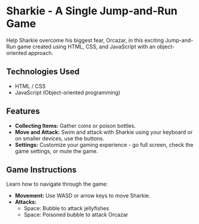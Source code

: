 # Sharkie - A Single Jump-and-Run Game

Help Sharkie overcome his biggest fear, Orcazar, in this exciting Jump-and-Run game created using HTML, CSS, and JavaScript with an object-oriented approach.

## Technologies Used

- HTML / CSS
- JavaScript (Object-oriented programming)

## Features

- **Collecting Items:** Gather coins or poison bottles.
- **Move and Attack:** Swim and attack with Sharkie using your keyboard or on smaller devices, use the buttons.
- **Settings:** Customize your gaming experience - go full screen, check the game settings, or mute the game.

## Game Instructions

Learn how to navigate through the game:

- **Movement:** Use WASD or arrow keys to move Sharkie.
- **Attacks:**
  - Space: Bubble to attack jellyfishes
  - Space: Poisoned bubble to attack Orcazar